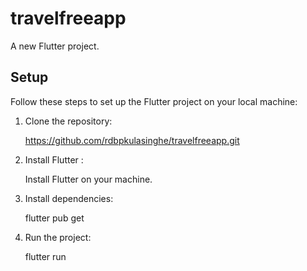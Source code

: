 # travelfreeapp

A new Flutter project.

## Setup

Follow these steps to set up the Flutter project on your local machine:

   1. Clone the repository:

        https://github.com/rdbpkulasinghe/travelfreeapp.git

   2. Install Flutter :
  
        Install Flutter on your machine.

   3. Install dependencies:

        flutter pub get
        
   4. Run the project:

        flutter run


